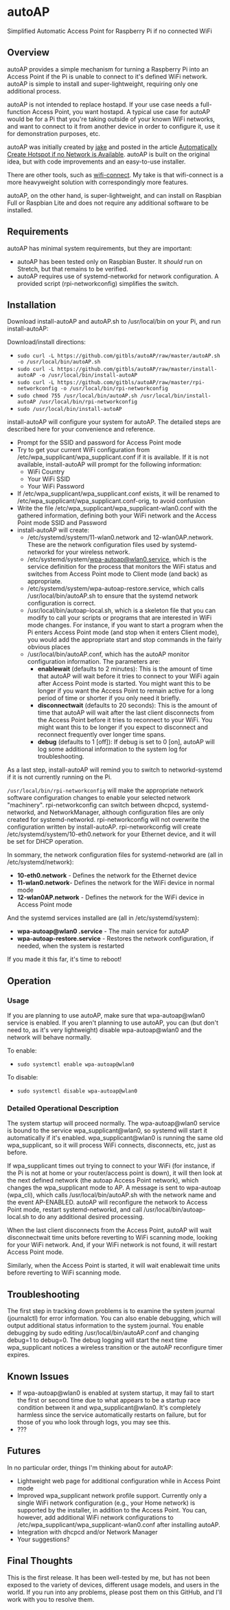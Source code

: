# autoAP
Simplified Automatic Access Point for Raspberry Pi if no connected WiFi

## Overview

autoAP provides a simple mechanism for turning a Raspberry Pi into an Access Point if the Pi is unable to connect to it's defined WiFi network. autoAP is simple to install and super-lightweight, requiring only one additional process.

autoAP is not intended to replace hostapd. If your use case needs a full-function Access Point, you want hostapd. A typical use case for autoAP would be for a Pi that you're taking outside of your known WiFi networks, and want to connect to it from another device in order to configure it, use it for demonstration purposes, etc.

autoAP was initially created by [jake](https://raspberrypi.stackexchange.com/users/92303/jake) and posted in the article [Automatically Create Hotspot if no Network is Available](https://raspberrypi.stackexchange.com/questions/100195/automatically-create-hotspot-if-no-network-is-available). autoAP is built on the original idea, but with code improvements and an easy-to-use installer.

There are other tools, such as [wifi-connect](https://github.com/balena-io/wifi-connect). My take is that wifi-connect is a more heavyweight solution with correspondingly more features.

autoAP, on the other hand, is super-lightweight, and can install on Raspbian Full or Raspbian Lite and does not require any additional software to be installed.

## Requirements

autoAP has minimal system requirements, but they are important:

* autoAP has been tested only on Raspbian Buster. It *should* run on Stretch, but that remains to be verified.
* autoAP requires use of systemd-networkd for network configuration. A provided script (rpi-networkconfig) simplifies the switch.

## Installation

Download install-autoAP and autoAP.sh to /usr/local/bin on your Pi, and run install-autoAP:

Download/install directions:

* `sudo curl -L https://github.com/gitbls/autoAP/raw/master/autoAP.sh -o /usr/local/bin/autoAP.sh`
* `sudo curl -L https://github.com/gitbls/autoAP/raw/master/install-autoAP -o /usr/local/bin/install-autoAP`
* `sudo curl -L https://github.com/gitbls/autoAP/raw/master/rpi-networkconfig -o /usr/local/bin/rpi-networkconfig`
* `sudo chmod 755 /usr/local/bin/autoAP.sh /usr/local/bin/install-autoAP /usr/local/bin/rpi-networkconfig`
* `sudo /usr/local/bin/install-autoAP`

install-autoAP will configure your system for autoAP. The detailed steps are described here for your convenience and reference.

* Prompt for the SSID and password for Access Point mode
* Try to get your current WiFi configuration from /etc/wpa_supplicant/wpa_supplicant.conf if it is available. If it is not available, install-autoAP will prompt for the following information:
    * WiFi Country
    * Your WiFi SSID
    * Your WiFi Password
* If /etc/wpa_supplicant/wpa_supplicant.conf exists, it will be renamed to /etc/wpa_supplicant/wpa_supplicant.conf-orig, to avoid confusion
* Write the file /etc/wpa_supplicant/wpa_supplicant-wlan0.conf with the gathered information, defining both your WiFi network and the Access Point mode SSID and Password
* install-autoAP will create:
    * /etc/systemd/system/11-wlan0.network and 12-wlan0AP.network. These are the network configuration files used by systemd-networkd for your wireless network.
    * /etc/systemd/system/wpa-autoap@wlan0.service, which is the service definition for the process that monitors the WiFi status and switches from Access Point mode to Client mode (and back) as appropriate.
    * /etc/systemd/system/wpa-autoap-restore.service, which calls /usr/local/bin/autoAP.sh to ensure that the systemd network configuration is correct.
    * /usr/local/bin/autoap-local.sh, which is a skeleton file that you can modify to call your scripts or programs that are interested in WiFi mode changes. For instance, if you want to start a program when the Pi enters Access Point mode (and stop when it enters Client mode), you would add the appropriate start and stop commands in the fairly obvious places
    * /usr/local/bin/autoAP.conf, which has the autoAP monitor configuration information. The parameters are:
        * **enablewait** (defaults to 2 minutes): This is the amount of time that autoAP will wait before it tries to connect to your WiFi again after Access Point mode is started. You might want this to be longer if you want the Access Point to remain active for a long period of time or shorter if you only need it briefly.
        * **disconnectwait** (defaults to 20 seconds): This is the amount of time that autoAP will wait after the last client disconnects from the Access Point before it tries to reconnect to your WiFi. You might want this to be longer if you expect to disconnect and reconnect frequently over longer time spans.
        * **debug** (defaults to 1 [off]): If debug is set to 0 [on], autoAP will log some additional information to the system log for troubleshooting.

As a last step, install-autoAP will remind you to switch to networkd-systemd if it is not currently running on the Pi.

`/usr/local/bin/rpi-networkconfig` will make the appropriate network software configuration changes to enable your selected network "machinery". rpi-networkconfig can switch between dhcpcd, systemd-networkd, and NetworkManager, although configuration files are only created for systemd-networkd. rpi-networkconfig will not overwrite the configuration written by install-autoAP. rpi-networkconfig will create /etc/systemd/system/10-eth0.network for your Ethernet device, and it will be set for DHCP operation. 

In sommary, the network configuration files for systemd-networkd are (all in /etc/systemd/network):

* **10-eth0.network** - Defines the network for the Ethernet device
* **11-wlan0.network**- Defines the network for the WiFi device in normal mode
* **12-wlan0AP.network** - Defines the network for the WiFi device in Access Point mode

And the systemd services installed are (all in /etc/systemd/system):

* **wpa-autoap@wlan0 .service** - The main service for autoAP
* **wpa-autoap-restore.service** - Restores the network configuration, if needed, when the system is restarted

If you made it this far, it's time to reboot!

## Operation

### Usage
If you are planning to use autoAP, make sure that wpa-autoap@wlan0 service is enabled. If you aren't planning to use autoAP, you can (but don't need to, as it's very lightweight) disable wpa-autoap@wlan0 and the network will behave normally. 

To enable: 

* `sudo systemctl enable wpa-autoap@wlan0`

To disable:

* `sudo systemctl disable wpa-autoap@wlan0`


### Detailed Operational Description

The system startup will proceed normally. The wpa-autoap@wlan0 service is bound to the service wpa_supplicant@wlan0, so systemd will start it automatically if it's enabled. wpa_supplicant@wlan0 is running the same old wpa_supplicant, so it will process WiFi connects, disconnects, etc, just as before. 

If wpa_supplicant times out trying to connect to your WiFi (for instance, if the Pi is not at home or your router/access point is down), it will then look at the next defined network (the autoap Access Point network), which changes the wpa_supplicant mode to AP. A message is sent to wpa-autoap (wpa_cli), which calls /usr/local/bin/autoAP.sh with the network name and the event AP-ENABLED. autoAP will reconfigure the network to Access Point mode, restart systemd-networkd, and call /usr/local/bin/autoap-local.sh to do any additional desired processing.

When the last client disconnects from the Access Point, autoAP will wait disconnectwait time units before reverting to WiFi scanning mode, looking for your WiFi network. And, if your WiFi network is not found, it will restart Access Point mode.

Similarly, when the Access Point is started, it will wait enablewait time units before reverting to WiFi scanning mode.

## Troubleshooting

The first step in tracking down problems is to examine the system journal (journalctl) for error information. You can also enable debugging, which will output additional status information to the system journal. You enable debugging by sudo editing /usr/local/bin/autoAP.conf and changing debug=1 to debug=0. The debug logging will start the next time wpa_supplicant notices a wireless transition or the autoAP reconfigure timer expires.

## Known Issues

* If wpa-autoap@wlan0 is enabled at system startup, it may fail to start the first or second time due to what appears to be a startup race condition between it and wpa_supplicant@wlan0. It's completely harmless since the service automatically restarts on failure, but for those of you who look through logs, you may see this.
* ???

## Futures

In no particular order, things I'm thinking about for autoAP:

* Lightweight web page for additional configuration while in Access Point mode
* Improved wpa_supplicant network profile support. Currently only a single WiFi network configuration (e.g., your Home network) is supported by the installer, in addition to the Access Point. You can, however, add additional WiFi network configurations to /etc/wpa_supplicant/wpa_supplicant-wlan0.conf after installing autoAP.
* Integration with dhcpcd and/or Network Manager
* Your suggestions?

## Final Thoughts

This is the first release. It has been well-tested by me, but has not been exposed to the variety of devices, different usage models, and users in the world. If you run into any problems, please post them on this GitHub, and I'll work with you to resolve them.
